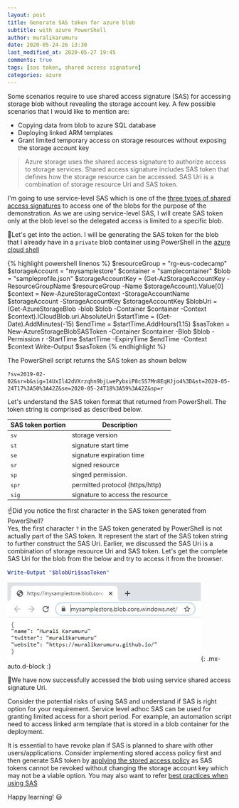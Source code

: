 ```yaml
---
layout: post
title: Generate SAS token for azure blob
subtitle: with azure PowerShell
author: muralikarumuru
date: 2020-05-24-26 13:30
last_modified_at: 2020-05-27 19:45
comments: true
tags: [sas token, shared access signature]
categories: azure
---
```

Some scenarios require to use shared access signature (SAS) for accessing storage blob without revealing the storage account key. A few possible scenarios that I would like to mention are:
 - Copying data from blob to azure SQL database
 - Deploying linked ARM templates
 - Grant limited temporary access on storage resources without exposing the storage account key

>Azure storage uses the shared access signature to authorize access to storage services. Shared access signature includes SAS token that defines how the storage resource can be accessed. SAS Uri is a combination of storage resource Uri and SAS token.

I'm going to use service-level SAS which is one of the [three types of shared access signatures](https://docs.microsoft.com/en-us/rest/api/storageservices/delegate-access-with-shared-access-signature#types-of-shared-access-signatures) to access one of the blobs for the purpose of the demonstration. As we are using service-level SAS, I will create SAS token only at the blob level so the delegated access is limited to a specific blob.

:muscle:Let's get into the action. I will be generating the SAS token for the blob that I already have in a `private` blob container using PowerShell in the [azure cloud shell](https://shell.azure.com/)

{% highlight powershell linenos %}
$resourceGroup = "rg-eus-codecamp"
$storageAccount = "mysamplestore"
$container = "samplecontainer"
$blob = "sampleprofile.json"
$storageAccountKey = (Get-AzStorageAccountKey -ResourceGroupName $resourceGroup -Name $storageAccount).Value[0]
$context = New-AzureStorageContext -StorageAccountName $storageAccount -StorageAccountKey $storageAccountKey
$blobUri = (Get-AzureStorageBlob -blob $blob -Container $container -Context $context).ICloudBlob.uri.AbsoluteUri
$startTime = (Get-Date).AddMinutes(-15)
$endTime = $startTime.AddHours(1.15)
$sasToken = New-AzureStorageBlobSASToken -Container $container -Blob $blob -Permission r -StartTime $startTime -ExpiryTime $endTime -Context $context
Write-Output $sasToken
{% endhighlight %}

The PowerShell script returns the SAS token as shown below  
```
?sv=2019-02-02&sr=b&sig=14UxIl42dVXrzqhn9bjLwePybxiP8cSS7Mn8EqHJjo4%3D&st=2020-05-24T17%3A50%3A42Z&se=2020-05-24T18%3A59%3A42Z&sp=r
```

Let's understand the SAS token format that returned from PowerShell. The token string is comprised as described below.

SAS token portion | Description
--- | ---
`sv`| storage version
`st`| signature start time
`se`| signature expiration time
`sr`| signed resource
`sp`| singed permission.
`spr`| permitted protocol (https/http)
`sig`| signature to access the resource

:point_up:Did you notice the first character in the SAS token generated from PowerShell?  
Yes, the first character `?` in the SAS token generated by PowerShell is not actually part of the SAS token. It represent the start of the SAS token string to further construct the SAS Uri. Earlier, we discussed the SAS Uri is a combination of storage resource Uri and SAS token. Let's get the complete SAS Uri for the blob from the below and try to access it from the browser.
```powershell
Write-Output "$blobUri$sasToken"
```

![blob sas Uri](../img/blog/2020-05-23-sas-token-img1.JPG){: .mx-auto.d-block :}

:clap:We have now successfully accessed the blob using service shared access signature Uri.

Consider the potential risks of using SAS and understand if SAS is right option for your requirement. Service level adhoc SAS can be used for granting limited access for a short period. For example, an automation script need to access linked arm template that is stored in a blob container for the deployment.

It is essential to have revoke plan if SAS is planned to share with other users/applications. Consider implementing stored access policy first and then generate SAS token by [applying the stored access policy](https://muralikarumuru.github.io/2020-05-27-stored-access-policy/) as SAS tokens cannot be revoked without changing the storage account key which may not be a viable option. You may also want to refer [best practices when using SAS](https://docs.microsoft.com/en-us/azure/storage/common/storage-sas-overview?toc=/azure/storage/blobs/toc.json#best-practices-when-using-sas)

Happy learning! :smiley:
